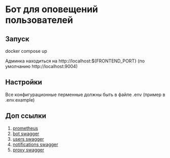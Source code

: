 # Бот для оповещений пользователей

## Запуск

docker compose up

Админка находиться на http://localhost:${FRONTEND_PORT} (по умолчанию http://localhost:9004)

## Настройки

Все конфигурационные перменные должны быть в файле .env (пример в .env.example)

## Доп ссылки

1. [prometheus](http://localhost:9090)
2. [bot swagger](http://localhost:9000/swagger)
3. [users swagger](http://localhost:9001/swagger)
4. [notifications swagger](http://localhost:9002/swagger)
5. [proxy swagger](http://localhost:9003/swagger)
